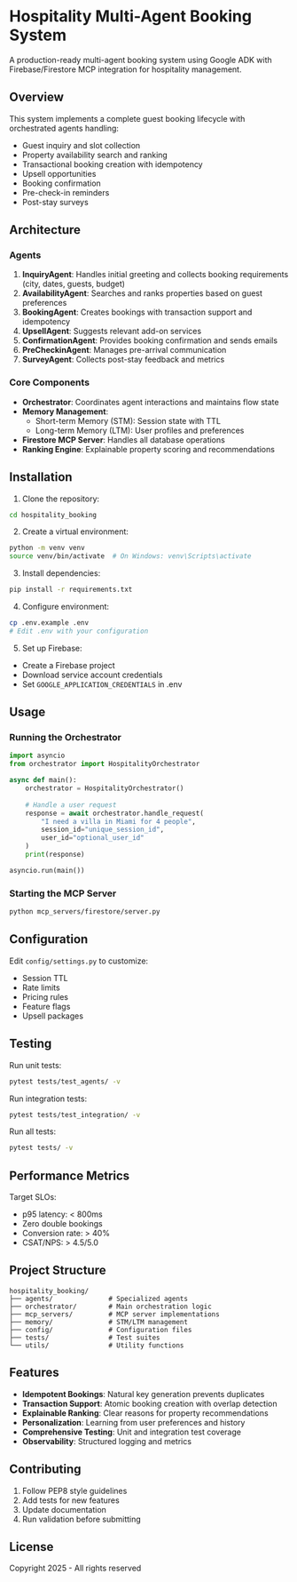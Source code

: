 # Hospitality Multi-Agent Booking System

A production-ready multi-agent booking system using Google ADK with Firebase/Firestore MCP integration for hospitality management.

## Overview

This system implements a complete guest booking lifecycle with orchestrated agents handling:
- Guest inquiry and slot collection
- Property availability search and ranking
- Transactional booking creation with idempotency
- Upsell opportunities
- Booking confirmation
- Pre-check-in reminders
- Post-stay surveys

## Architecture

### Agents

1. **InquiryAgent**: Handles initial greeting and collects booking requirements (city, dates, guests, budget)
2. **AvailabilityAgent**: Searches and ranks properties based on guest preferences
3. **BookingAgent**: Creates bookings with transaction support and idempotency
4. **UpsellAgent**: Suggests relevant add-on services
5. **ConfirmationAgent**: Provides booking confirmation and sends emails
6. **PreCheckinAgent**: Manages pre-arrival communication
7. **SurveyAgent**: Collects post-stay feedback and metrics

### Core Components

- **Orchestrator**: Coordinates agent interactions and maintains flow state
- **Memory Management**:
  - Short-term Memory (STM): Session state with TTL
  - Long-term Memory (LTM): User profiles and preferences
- **Firestore MCP Server**: Handles all database operations
- **Ranking Engine**: Explainable property scoring and recommendations

## Installation

1. Clone the repository:
```bash
cd hospitality_booking
```

2. Create a virtual environment:
```bash
python -m venv venv
source venv/bin/activate  # On Windows: venv\Scripts\activate
```

3. Install dependencies:
```bash
pip install -r requirements.txt
```

4. Configure environment:
```bash
cp .env.example .env
# Edit .env with your configuration
```

5. Set up Firebase:
- Create a Firebase project
- Download service account credentials
- Set `GOOGLE_APPLICATION_CREDENTIALS` in .env

## Usage

### Running the Orchestrator

```python
import asyncio
from orchestrator import HospitalityOrchestrator

async def main():
    orchestrator = HospitalityOrchestrator()
    
    # Handle a user request
    response = await orchestrator.handle_request(
        "I need a villa in Miami for 4 people",
        session_id="unique_session_id",
        user_id="optional_user_id"
    )
    print(response)

asyncio.run(main())
```

### Starting the MCP Server

```bash
python mcp_servers/firestore/server.py
```

## Configuration

Edit `config/settings.py` to customize:
- Session TTL
- Rate limits
- Pricing rules
- Feature flags
- Upsell packages

## Testing

Run unit tests:
```bash
pytest tests/test_agents/ -v
```

Run integration tests:
```bash
pytest tests/test_integration/ -v
```

Run all tests:
```bash
pytest tests/ -v
```

## Performance Metrics

Target SLOs:
- p95 latency: < 800ms
- Zero double bookings
- Conversion rate: > 40%
- CSAT/NPS: > 4.5/5.0

## Project Structure

```
hospitality_booking/
├── agents/              # Specialized agents
├── orchestrator/        # Main orchestration logic
├── mcp_servers/         # MCP server implementations
├── memory/              # STM/LTM management
├── config/              # Configuration files
├── tests/               # Test suites
└── utils/               # Utility functions
```

## Features

- **Idempotent Bookings**: Natural key generation prevents duplicates
- **Transaction Support**: Atomic booking creation with overlap detection
- **Explainable Ranking**: Clear reasons for property recommendations
- **Personalization**: Learning from user preferences and history
- **Comprehensive Testing**: Unit and integration test coverage
- **Observability**: Structured logging and metrics

## Contributing

1. Follow PEP8 style guidelines
2. Add tests for new features
3. Update documentation
4. Run validation before submitting

## License

Copyright 2025 - All rights reserved